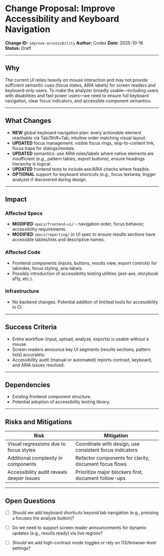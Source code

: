 # Change Proposal: Improve Accessibility and Keyboard Navigation

**Change ID:** `improve-accessibility`
**Author:** Codex
**Date:** 2025-10-16  
**Status:** Draft

---

## Why

The current UI relies heavily on mouse interaction and may not provide sufficient semantic cues (focus states, ARIA labels) for screen readers and keyboard-only users. To make the analyzer broadly usable—including users with disabilities and fast power users—we need to ensure full keyboard navigation, clear focus indicators, and accessible component semantics.

---

## What Changes

- **NEW** global keyboard navigation plan: every actionable element reachable via Tab/Shift+Tab; intuitive order matching visual layout.
- **UPDATED** focus management: visible focus rings, skip-to-content link, focus traps for dialogs/modals.
- **UPDATED** semantics: use ARIA roles/labels where native elements are insufficient (e.g., pattern tables, export buttons), ensure headings hierarchy is logical.
- **UPDATED** frontend tests to include axe/ARIA checks where feasible.
- **OPTIONAL** support for keyboard shortcuts (e.g., focus textarea, trigger analyze) if discovered during design.

---

## Impact

### Affected Specs
- **MODIFIED** `specs/frontend-ui/` – navigation order, focus behavior, accessibility requirements.
- **MODIFIED** `specs/reporting/` or UI spec to ensure results sections have accessible tables/lists and descriptive names.

### Affected Code
- Frontend components (inputs, buttons, results view, export controls) for tabindex, focus styling, aria-labels.
- Possibly introduction of accessibility testing utilities (jest-axe, storybook a11y, etc.).

### Infrastructure
- No backend changes. Potential addition of lint/test tools for accessibility in CI.

---

## Success Criteria

- Entire workflow (input, upload, analyze, exports) is usable without a mouse.
- Screen readers announce key UI segments (results sections, pattern lists) accurately.
- Accessibility audit (manual or automated) reports contrast, keyboard, and ARIA issues resolved.

---

## Dependencies

- Existing frontend component structure.
- Potential adoption of accessibility testing library.

---

## Risks and Mitigations

| Risk | Mitigation |
|------|------------|
| Visual regressions due to focus styles | Coordinate with design, use consistent focus indicators |
| Additional complexity in components | Refactor components for clarity, document focus flows |
| Accessibility audit reveals deeper issues | Prioritize major blockers first, document follow-ups |

---

## Open Questions

- [ ] Should we add keyboard shortcuts beyond tab navigation (e.g., pressing `a` focuses the analyze button)?
- [ ] Do we need to support screen reader announcements for dynamic updates (e.g., results ready) via live regions?
- [ ] Should we add high-contrast mode toggles or rely on OS/browser-level settings?

